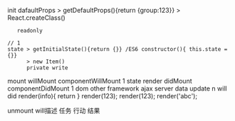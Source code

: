 init
    dafaultProps > getDefaultProps(){return {group:123}} > React.createClass()
    
       readonly

    // 1
    state > getInitialState(){return {}} /ES6 constructor(){ this.state = {}}
          > new Item()
          private write
mount
     willMount          componentWillMount 1
                            state
     render
     didMount            componentDidMount 1
                            dom
                            other framework
                            ajax server data
update n
    will
    did
     render(info){
         return <Item group={info}/>
     }
     render(123);
     render(123);
     render('abc');

unmount
      will描述 任务 行动 结果
